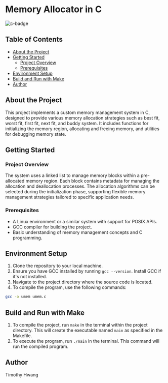 # Memory Allocator in C

![c-badge](https://img.shields.io/badge/Solutions-blue?logo=C
)

## Table of Contents
- [About the Project](#about-the-project)
- [Getting Started](#getting-started)
  - [Project Overview](#project-overview)
  - [Prerequisites](#prerequisites)
- [Environment Setup](#environment-setup)
- [Build and Run with Make](#build-and-run-with-make)
- [Author](#author)

## About the Project
This project implements a custom memory management system in C, designed to provide various memory allocation strategies such as best fit, worst fit, first fit, next fit, and buddy system. It includes functions for initializing the memory region, allocating and freeing memory, and utilities for debugging memory state.

## Getting Started

### Project Overview
The system uses a linked list to manage memory blocks within a pre-allocated memory region. Each block contains metadata for managing the allocation and deallocation processes. The allocation algorithms can be selected during the initialization phase, supporting flexible memory management strategies tailored to specific application needs.

### Prerequisites
- A Linux environment or a similar system with support for POSIX APIs.
- GCC compiler for building the project.
- Basic understanding of memory management concepts and C programming.

## Environment Setup
1. Clone the repository to your local machine.
2. Ensure you have GCC installed by running `gcc --version`. Install GCC if it's not installed.
3. Navigate to the project directory where the source code is located.
4. To compile the program, use the following commands:
```bash
gcc -o umem umem.c
```

## Build and Run with Make
1. To compile the project, run `make` in the terminal within the project directory. This will create the executable named `main` as specified in the Makefile.
2. To execute the program, run `./main` in the terminal. This command will run the compiled program.

## Author
Timothy Hwang